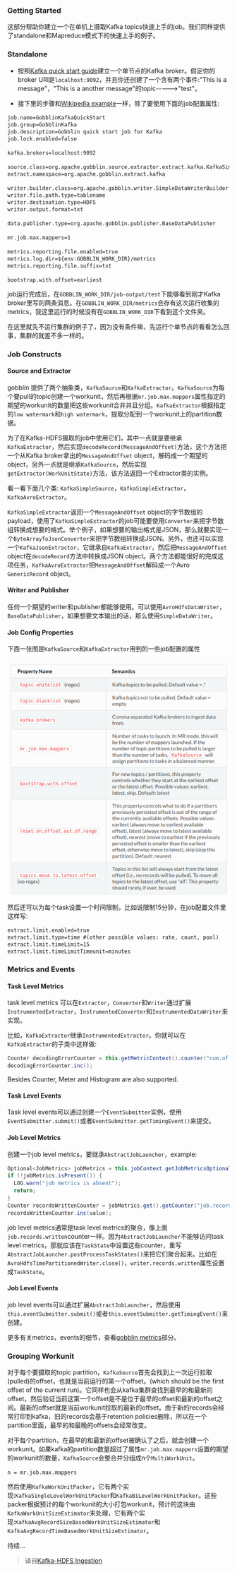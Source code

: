 
### Getting Started

这部分帮助你建立一个在单机上摄取Kafka
topics快速上手的job。我们同样提供了standalone和Mapreduce模式下的快速上手的例子。

### Standalone

+ 按照[Kafka quick start guide](http://kafka.apache.org/documentation.html#quickstart)建立一个单节点的Kafka broker。假定你的broker URI是`localhost:9092`，并且你还创建了一个含有两个事件:"This is a message"，"This is a another message"的topic----->"test"。

+ 接下里的步骤和[Wikipedia example](http://gobblin.readthedocs.io/en/latest/Getting-Started)一样，除了要使用下面的job配置属性:

```shell
job.name=GobblinKafkaQuickStart
job.group=GobblinKafka
job.description=Gobblin quick start job for Kafka
job.lock.enabled=false

kafka.brokers=localhost:9092

source.class=org.apache.gobblin.source.extractor.extract.kafka.KafkaSimpleSource
extract.namespace=org.apache.gobblin.extract.kafka

writer.builder.class=org.apache.gobblin.writer.SimpleDataWriterBuilder
writer.file.path.type=tablename
writer.destination.type=HDFS
writer.output.format=txt

data.publisher.type=org.apache.gobblin.publisher.BaseDataPublisher

mr.job.max.mappers=1

metrics.reporting.file.enabled=true
metrics.log.dir=${env:GOBBLIN_WORK_DIR}/metrics
metrics.reporting.file.suffix=txt

bootstrap.with.offset=earliest
```

job运行完成后，在`GOBBLIN_WORK_DIR/job-output/test`下能够看到刚才Kafka broker里写的两条消息。在`GOBBLIN_WORK_DIR/metrics`会存有这次运行收集的metrics，我这里运行的时候没有在`GOBBLIN_WORK_DIR`下看到这个文件夹。

在这里就先不运行集群的例子了，因为没有条件嘛，先运行个单节点的看看怎么回事，集群的就差不多一样的。

### Job Constructs

#### Source and Extractor

gobblin 提供了两个抽象类，`KafkaSource`和`KafkaExtractor`。`KafkaSource`为每个要pull的topic创建一个workunit，然后再根据`mr.job.max.mappers`属性指定的期望的workunit的数量把这些workunit合并并且分组。`KafkaExtractor`根据指定的`low watermark`和`high watermark`，提取分配到一个workunit上的partition数据。

为了在Kafka-HDFS摄取的job中使用它们，其中一点就是要继承`KafkaExtractor`，然后实现`decodeRecord(MessageAndOffset)`方法，这个方法把一个从Kafka broker拿出的`MessageAndOffset` object，解码成一个期望的object，另外一点就是继承`KafkaSource`，然后实现`getExtractor(WorkUnitState)`方法，该方法返回一个Extractor类的实例。

看一看下面几个类: `KafkaSimpleSource`，`KafkaSimpleExtractor`，`KafkaAvroExtractor`。

`KafkaSimpleExtractor`返回一个`MessageAndOffset` object的字节数组的payload，使用了`KafkaSimpleExtractor`的job可能要使用`Converter`来把字节数组转换成想要的格式。举个例子，如果想要的输出格式是JSON，那么就要实现一个`ByteArrayToJsonConverter`来把字节数组转换成JSON。另外，也还可以实现一个`KafkaJsonExtractor`，它继承自`KafkaExtractor`，然后把`MessageAndOffset` object在`decodeRecord`方法中转换成JSON object。两个方法都能很好的完成这项任务，`KafkaAvroExtractor`把`MessageAndOffset`解码成一个Avro `GenericRecord` object。

#### Writer and Publisher

任何一个期望的writer和publisher都能够使用。可以使用`AvroHdfsDataWriter`，`BaseDataPublisher`，如果想要文本输出的话，那么使用`SimpleDataWriter`。

#### Job Config Properties

下面一张图是`KafkaSource`和`KafkaExtractor`用到的一些job配置的属性

![job config properties](../images/jobConfigProperties.png)

然后还可以为每个task设置一个时间限制，比如说限制15分钟，在job配置文件里这样写:

```shell
extract.limit.enabled=true
extract.limit.type=time #(other possible values: rate, count, pool)
extract.limit.timeLimit=15
extract.limit.timeLimitTimeunit=minutes
```
### Metrics and Events

#### Task Level Metrics

task level metrics 可以在`Extractor`，`Converter`和`Writer`通过扩展`InstrumentedExtractor`，`InstrumentedConverter`和`InstrumentedDataWriter`来实现。

比如，`KafkaExtractor`继承`InstrumentedExtractor`。你就可以在`KafkaExtractor`的子类中这样做:

```java
Counter decodingErrorCounter = this.getMetricContext().counter("num.of.decoding.errors");
decodingErrorCounter.inc();
```
Besides Counter, Meter and Histogram are also supported.

#### Task Level Events

Task level events可以通过创建一个`EventSubmitter`实例，使用`EventSubmitter.submit()`或者`EventSubmitter.getTimingEvent()`来提交。

#### Job Level Metrics

创建一个job level metrics，要继承`AbstractJobLauncher`，example:

```java
Optional<JobMetrics> jobMetrics = this.jobContext.getJobMetricsOptional();
if (!jobMetrics.isPresent()) {
  LOG.warn("job metrics is absent");
  return;
}
Counter recordsWrittenCounter = jobMetrics.get().getCounter("job.records.written");
recordsWrittenCounter.inc(value);
```
job level metrics通常是task level metrics的聚合，像上面`job.records.written`counter一样。因为`AbstractJobLauncher`不能够访问task level metrics，那就应该在`TaskState`中设置这些counter，重写`AbstractJobLauncher.postProcessTaskStates()`来把它们聚合起来。比如在`AvroHdfsTimePartitionedWriter.close()`，`writer.records.written`属性设置成`TaskState`。

#### Job Level Events

job level events可以通过扩展`AbstractJobLauncher`，然后使用`this.eventSubmitter.submit()`或者`this.eventSubmitter.getTimingEvent()`来创建。

更多有关metrics，events的细节，查看[gobblin metrics](http://gobblin.readthedocs.io/en/latest/metrics/Gobblin-Metrics/)部分。

### Grouping Workunit

对于每个要摄取的topic partition，`KafkaSource`首先会找到上一次运行拉取(pulled)的offset，也就是当前运行的第一个offset。(which should be the first offset of the current run)。它同样也会从kafka集群查找到最早的和最新的offset，然后验证当前这第一个offset是不是位于最早的offset和最新的offset之间。最新的offset就是当前workunit拉取的最新的offset。由于新的records会经常打印到kafka，旧的records会基于retention policies删除，所以在一个partition里面，最早的和最晚的offsets会经常改变。

对于每个partition，在最早的和最新的offset被确认了之后，就会创建一个workunit。如果kafka的partition数量超过了属性`mr.job.max.mappers`设置的期望的workunit的数量，`KafkaSource`会整合并分组成n个`MultiWorkUnit`。

`n = mr.job.max.mappers`

然后使用`KafkaWorkUnitPacker`，它有两个实现:`KafkaSingleLevelWorkUnitPacker`和`KafkaBiLevelWorkUnitPacker`。这些packer根据预计的每个workunit的大小打包workunit，预计的这块由`KafkaWorkUnitSizeEstimator`来处理，它有两个实现:`KafkaAvgRecordSizeBasedWorkUnitSizeEstimator`和`KafkaAvgRecordTimeBasedWorkUnitSizeEstimator`。

待续...


> 译自[Kafka-HDFS Ingestion](http://gobblin.readthedocs.io/en/latest/case-studies/Kafka-HDFS-Ingestion/)
